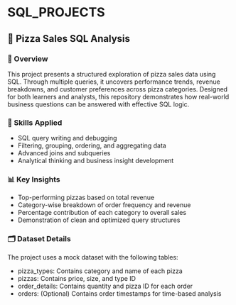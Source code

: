 # SQL_PROJECTS

## 🍕 Pizza Sales SQL Analysis
### 📌 Overview
This project presents a structured exploration of pizza sales data using SQL. Through multiple queries, it uncovers performance trends, revenue breakdowns, and customer preferences across pizza categories. Designed for both learners and analysts, this repository demonstrates how real-world business questions can be answered with effective SQL logic.
### 🧠 Skills Applied
- SQL query writing and debugging
- Filtering, grouping, ordering, and aggregating data
- Advanced joins and subqueries
- Analytical thinking and business insight development
### 📊 Key Insights
- Top-performing pizzas based on total revenue
- Category-wise breakdown of order frequency and revenue
- Percentage contribution of each category to overall sales
- Demonstration of clean and optimized query structures
### 🗂️ Dataset Details
The project uses a mock dataset with the following tables:
- pizza_types: Contains category and name of each pizza
- pizzas: Contains price, size, and type ID
- order_details: Contains quantity and pizza ID for each order
- orders: (Optional) Contains order timestamps for time-based analysis

